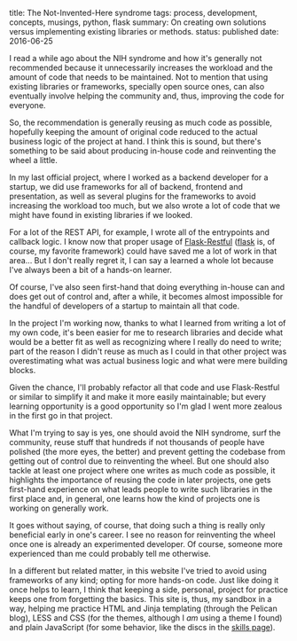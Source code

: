 title: The Not-Invented-Here syndrome
tags: process, development, concepts, musings, python, flask
summary: On creating own solutions versus implementing existing libraries or methods.
status: published
date: 2016-06-25

I read a while ago about the NIH syndrome and how it's generally not recommended because it unnecessarily increases the workload and the amount of code that needs to be maintained. Not to mention that using existing libraries or frameworks, specially open source ones, can also eventually involve helping the community and, thus, improving the code for everyone.

So, the recommendation is generally reusing as much code as possible, hopefully keeping the amount of original code reduced to the actual business logic of the project at hand. I think this is sound, but there's something to be said about producing in-house code and reinventing the wheel a little.

In my last official project, where I worked as a backend developer for a startup, we did use frameworks for all of backend, frontend and presentation, as well as several plugins for the frameworks to avoid increasing the workload too much, but we also wrote a lot of code that we might have found in existing libraries if we looked.

For a lot of the REST API, for example, I wrote all of the entrypoints and callback logic. I know now that proper usage of [Flask-Restful][] ([flask][] is, of course, my favorite framework) could have saved me a lot of work in that area... But I don't really regret it, I can say a learned a whole lot because I've always been a bit of a hands-on learner.

Of course, I've also seen first-hand that doing everything in-house can and does get out of control and, after a while, it becomes almost impossible for the handful of developers of a startup to maintain all that code.

In the project I'm working now, thanks to what I learned from writing a lot of my own code, it's been easier for me to research libraries and decide what would be a better fit as well as recognizing where I really do need to write; part of the reason I didn't reuse as much as I could in that other project was overestimating what was actual business logic and what were mere building blocks.

Given the chance, I'll probably refactor all that code and use Flask-Restful or similar to simplify it and make it more easily maintainable; but every learning opportunity is a good opportunity so I'm glad I went more zealous in the first go in that project.

What I'm trying to say is yes, one should avoid the NIH syndrome, surf the community, reuse stuff that hundreds if not thousands of people have polished (the more eyes, the better) and prevent getting the codebase from getting out of control due to reinventing the wheel. But one should also tackle at least one project where one writes as much code as possible, it highlights the importance of reusing the code in later projects, one gets first-hand experience on what leads people to write such libraries in the first place and, in general, one learns how the kind of projects one is working on generally work.

It goes without saying, of course, that doing such a thing is really only beneficial early in one's career. I see no reason for reinventing the wheel once one is already an experimented developer. Of course, someone more experienced than me could probably tell me otherwise.

In a different but related matter, in this website I've tried to avoid using frameworks of any kind; opting for more hands-on code. Just like doing it once helps to learn, I think that keeping a side, personal, project for practice keeps one from forgetting the basics. This site is, thus, my sandbox in a way, helping me practice HTML and Jinja templating (through the Pelican blog), LESS and CSS (for the themes, although I *am* using a theme I found) and plain JavaScript (for some behavior, like the discs in the [skills page][skills]).

[Flask-Restful]: //flask-restful.readthedocs.io/ "One of the best plugins for Flask"
[flask]: //palletsprojects.com/p/flask/ "Flask Framework"
[skills]: /pages/skills
